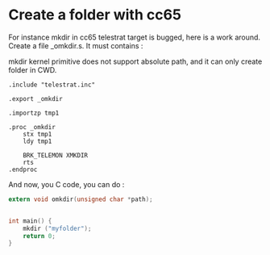# Create a folder with cc65

For instance mkdir in cc65 telestrat target is bugged, here is a work around. Create a file _omkdir.s. It must contains : 

mkdir kernel primitive does not support absolute path, and it can only create folder in CWD.

```ca65
.include "telestrat.inc"

.export _omkdir

.importzp tmp1

.proc _omkdir
    stx tmp1
    ldy tmp1

    BRK_TELEMON XMKDIR
    rts
.endproc
```

And now, you C code, you can do :

```c
extern void omkdir(unsigned char *path);


int main() {
    mkdir ("myfolder");
    return 0;
}
```